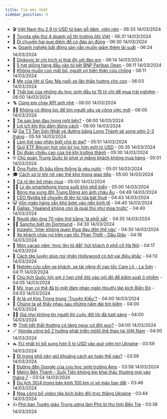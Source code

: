 ```yaml
---
title: Tim mới nhất
sidebar_position: 9
---
```


<!-- vnexpress-tin-moi-nhat:START -->
- 🎬 [Việt Nam thu 2,9 tỷ USD từ bán gỗ dăm, viên nén](https://vnexpress.net/viet-nam-thu-2-9-ty-usd-tu-ban-go-dam-vien-nen-4721984.html) - 06:33 14/03/2024
- 🐎 [Toyota xếp thứ 4 doanh số thị trường ôtô Việt](https://vnexpress.net/toyota-xep-thu-4-doanh-so-thi-truong-oto-viet-4721845.html) - 06:31 14/03/2024
- 🦍 [Di chuyển hai que diêm để có đáp án đúng](https://vnexpress.net/di-chuyen-hai-que-diem-de-co-dap-an-dung-4721711.html) - 06:30 14/03/2024
- 🏊 [Doanh nghiệp bất động sản vẫn muốn giảm thêm lãi suất](https://vnexpress.net/doanh-nghiep-bat-dong-san-van-muon-giam-them-lai-suat-4722204.html) - 06:24 14/03/2024
- 🎊 [Djokovic bị chỉ trích vì thái độ với đàn em](https://vnexpress.net/djokovic-bi-chi-trich-vi-thai-do-voi-dan-em-4722227.html) - 06:14 14/03/2024
- 🎃 [5 hạt giống hàng đầu vào tứ kết BNP Paribas Open](https://vnexpress.net/5-hat-giong-hang-dau-vao-tu-ket-bnp-paribas-open-4722208.html) - 06:11 14/03/2024
- 🧰 [Không muốn con mất bố, người vợ hiến thận cứu chồng](https://vnexpress.net/khong-muon-con-mat-bo-nguoi-vo-hien-than-cuu-chong-4722183.html) - 06:11 14/03/2024
- 🔭 [Mẹ của liệt sĩ Gạc Ma ngồi xe lăn thắp hương cho con](https://vnexpress.net/me-cua-liet-si-gac-ma-ngoi-xe-lan-thap-huong-cho-con-4722217.html) - 06:03 14/03/2024
- 🫶 [Thất bại của những du học sinh đầu tư 15 tỷ chỉ để mua trải nghiệm](https://vnexpress.net/that-bai-cua-nhung-du-hoc-sinh-dau-tu-15-ty-chi-de-mua-trai-nghiem-4722170.html) - 06:00 14/03/2024
- 🪜 [Cùng em chạy KPI anh nhé](https://vnexpress.net/cung-em-chay-kpi-anh-nhe-4722073.html) - 06:00 14/03/2024
- 👨‍🏫 [Không có động lực để tìm người yêu và công việc mới](https://vnexpress.net/khong-co-dong-luc-de-tim-nguoi-yeu-va-cong-viec-moi-4722064.html) - 06:00 14/03/2024
- 🎊 [Tại sao bạn đau họng một bên?](https://vnexpress.net/tai-sao-ban-dau-hong-mot-ben-4722157.html) - 06:00 14/03/2024
- 🎊 [Lợi ích khi thủ dâm đúng cách](https://vnexpress.net/loi-ich-khi-thu-dam-dung-cach-4722108.html) - 06:00 14/03/2024
- 😺 [Ga T3 Tân Sơn Nhất và đường băng Long Thành sẽ xong sớm 2-3 tháng](https://vnexpress.net/ga-t3-tan-son-nhat-va-duong-bang-long-thanh-se-xong-som-2-3-thang-4722186.html) - 05:58 14/03/2024
- 🐘 [Làm thế nào nhận biết chó bị dại?](https://vnexpress.net/lam-the-nao-nhan-biet-cho-bi-dai-4722121.html) - 05:51 14/03/2024
- 🌁 [Quỹ ETF Bitcoin hút vốn kỷ lục hơn một tỷ USD](https://vnexpress.net/quy-etf-bitcoin-hut-von-ky-luc-hon-mot-ty-usd-4722130.html) - 05:35 14/03/2024
- 🐲 [Dự đoán chiều cao của trẻ khi trưởng thành](https://vnexpress.net/du-doan-chieu-cao-cua-tre-khi-truong-thanh-4722126.html) - 05:30 14/03/2024
- 🤓 [Chủ quán Trung Quốc bị phạt vì mắng khách không mua hàng](https://vnexpress.net/chu-quan-trung-quoc-bi-phat-vi-mang-khach-khong-mua-hang-4722078.html) - 05:01 14/03/2024
- 💪 [Ông Putin: Đi bầu tổng thống là yêu nước](https://vnexpress.net/ong-putin-di-bau-tong-thong-la-yeu-nuoc-4722168.html) - 05:01 14/03/2024
- 🎓 [Cách xử lý khi rơi vào thế khó trong giao tiếp](https://vnexpress.net/cach-xu-ly-khi-roi-vao-the-kho-trong-giao-tiep-4721902.html) - 05:00 14/03/2024
- 🫣 [Cá rô lên bờ nhảy múa](https://vnexpress.net/ca-ro-len-bo-nhay-mua-4720770.html) - 05:00 14/03/2024
- 🧑‍💻 [Lý do smartphone trong suốt khó phổ biến](https://vnexpress.net/ly-do-smartphone-trong-suot-kho-pho-bien-4720533.html) - 05:00 14/03/2024
- 🐲 [Bóng ma xung đột Trung Đông ám ảnh châu Âu](https://vnexpress.net/bong-ma-xung-dot-trung-dong-am-anh-chau-au-4721382.html) - 04:49 14/03/2024
- 🌝 [CEO Nvidia kể chuyện đi lên từ rửa bát thuê](https://vnexpress.net/ceo-nvidia-ke-chuyen-di-len-tu-rua-bat-thue-4722107.html) - 04:43 14/03/2024
- 😺 [Vốn ngân hàng vẫn khó bơm vào nền kinh tế](https://vnexpress.net/von-ngan-hang-van-kho-bom-vao-nen-kinh-te-4722179.html) - 04:40 14/03/2024
- 🐎 [Gallas: &#39;Haaland không còn là quái thú như mùa trước&#39;](https://vnexpress.net/gallas-haaland-khong-con-la-quai-thu-nhu-mua-truoc-4722205.html) - 04:40 14/03/2024
- 🎡 [Người đàn ông 70 năm thở bằng &#39;lá phổi sắt&#39;](https://vnexpress.net/nguoi-dan-ong-70-nam-tho-bang-la-phoi-sat-4722024.html) - 04:35 14/03/2024
- 👨‍🏫 [Sancho biết ơn Dortmund](https://vnexpress.net/sancho-biet-on-dortmund-4722067.html) - 04:30 14/03/2024
- 🦆 [Inzaghi: &#39;Inter không quen thua đau đớn thế này&#39;](https://vnexpress.net/inzaghi-inter-khong-quen-thua-dau-don-the-nay-4722147.html) - 04:30 14/03/2024
- 🚦 [Xe khách cháy rụi trên cao tốc Phan Thiết - Dầu Giây](https://vnexpress.net/xe-khach-chay-rui-tren-cao-toc-phan-thiet-dau-giay-4722164.html) - 04:18 14/03/2024
- 💫 [Món cacao nấm &#39;mọc lên từ đất&#39; hút khách ở phố cổ Hà Nội](https://vnexpress.net/mon-cacao-nam-moc-len-tu-dat-hut-khach-o-pho-co-ha-noi-4721555.html) - 04:17 14/03/2024
- 🎉 [Cách tập luyện giúp mỹ nhân Hollywood có bờ vai điêu khắc](https://vnexpress.net/cach-tap-luyen-giup-my-nhan-hollywood-co-bo-vai-dieu-khac-4722120.html) - 04:13 14/03/2024
- 🌋 [Nghiên cứu cấm xe khách, xe tải nặng đi cao tốc Cam Lộ - La Sơn](https://vnexpress.net/nghien-cuu-cam-xe-khach-xe-tai-nang-di-cao-toc-cam-lo-la-son-4722069.html) - 04:11 14/03/2024
- 🤖 [Chủ tịch Quốc hội gợi ý hạn chế ôtô vào nội đô để kiểm soát ô nhiễm](https://vnexpress.net/chu-tich-quoc-hoi-goi-y-han-che-oto-vao-noi-do-de-kiem-soat-o-nhiem-4722127.html) - 04:05 14/03/2024
- 🦏 [Mỹ, Iran có thể đã bí mật đàm phán ngăn Houthi tập kích Biển Đỏ](https://vnexpress.net/my-iran-co-the-da-bi-mat-dam-phan-ngan-houthi-tap-kich-bien-do-4722149.html) - 04:03 14/03/2024
- 🦩 [Ai là vợ Kim Trọng trong &#39;Truyện Kiều&#39;?](https://vnexpress.net/ai-la-vo-kim-trong-trong-truyen-kieu-4722134.html) - 04:00 14/03/2024
- 👺 [Chúng ta sẽ thấy nhau sau những năm dài tìm kiếm](https://vnexpress.net/chung-ta-se-thay-nhau-sau-nhung-nam-dai-tim-kiem-4722071.html) - 04:00 14/03/2024
- 🧑‍🏫 [Giá như không tin người thì cuộc đời tôi đã tươi sáng](https://vnexpress.net/gia-nhu-khong-tin-nguoi-thi-cuoc-doi-toi-da-tuoi-sang-4722066.html) - 04:00 14/03/2024
- 😎 [Thời tiết thất thường có tăng nguy cơ đột quỵ?](https://vnexpress.net/thoi-tiet-that-thuong-co-tang-nguy-co-dot-quy-4722100.html) - 04:00 14/03/2024
- 🪄 [Honda công bố 2 hướng phát triển môtô thể thao tại Việt Nam](https://vnexpress.net/honda-cong-bo-2-huong-phat-trien-moto-the-thao-tai-viet-nam-4721377.html) - 04:00 14/03/2024
- 🏊 [EU nhất trí bổ sung hơn 5 tỷ USD vào quỹ viện trợ Ukraine](https://vnexpress.net/eu-nhat-tri-bo-sung-hon-5-ty-usd-vao-quy-vien-tro-ukraine-4722086.html) - 03:59 14/03/2024
- 💃 [Đi trong phố nên giữ khoảng cách an toàn thế nào?](https://vnexpress.net/di-trong-pho-nen-giu-khoang-cach-an-toan-the-nao-4722137.html) - 03:59 14/03/2024
- 🦆 [Đường đến Google của cựu học sinh trường Ams](https://vnexpress.net/duong-den-google-cua-cuu-hoc-sinh-truong-ams-4721966.html) - 03:58 14/03/2024
- 🎊 [Metro Bến Thành - Suối Tiên không kịp khai thác thương mại vào tháng 7](https://vnexpress.net/metro-ben-thanh-suoi-tien-khong-kip-khai-thac-thuong-mai-vao-thang-7-4722162.html) - 03:54 14/03/2024
- 👺 [Du lịch 30/4 trong bán kính 100 km vì vé máy bay đắt](https://vnexpress.net/du-lich-30-4-trong-ban-kinh-100-km-vi-ve-may-bay-dat-4722146.html) - 03:46 14/03/2024
- 🎡 [Nga công bố video tập kích biên đội trực thăng Ukraine](https://vnexpress.net/nga-cong-bo-video-tap-kich-bien-doi-truc-thang-ukraine-4722062.html) - 03:44 14/03/2024
- 👍 [Phó ban Tuyên giáo Trung ương làm Phó bí thư tỉnh Bến Tre](https://vnexpress.net/pho-ban-tuyen-giao-trung-uong-lam-pho-bi-thu-tinh-ben-tre-4722116.html) - 03:38 14/03/2024<!-- vnexpress-tin-moi-nhat:END -->
